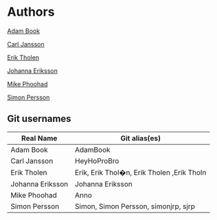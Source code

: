 # Authors

[Adam Book](https://github.com/AdamBook)

[Carl Jansson](https://github.com/HeyHoProBro)

[Erik Tholen](https://github.com/tholene)

[Johanna Eriksson](https://github.com/johizzle)

[Mike Phoohad](https://github.com/Annoa)

[Simon Persson](https://github.com/simonjrp)



## Git usernames

Real Name       	| Git alias(es)       
--------------- 	| --------------
Adam Book		      | AdamBook
Carl Jansson    	| HeyHoProBro
Erik Tholen  	  	| Erik, Erik Thol�n, Erik Tholen ,Erik Tholn
Johanna Eriksson	| Johanna Eriksson
Mike Phoohad	  	| Anno
Simon Persson   	| Simon, Simon Persson, simonjrp, sjrp
